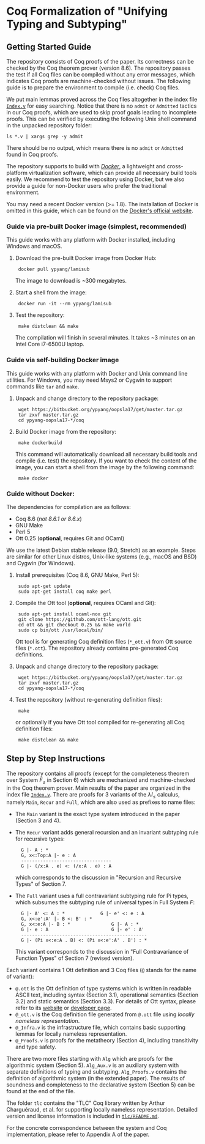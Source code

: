 # Coq Formalization of "Unifying Typing and Subtyping"

## Getting Started Guide

The repository consists of Coq proofs of the paper. Its correctness can
be checked by the Coq theorem prover (version 8.6). The repository
passes the test if all Coq files can be compiled without any error
messages, which indicates Coq proofs are machine-checked without
issues. The following guide is to prepare the environment to compile
(i.e. check) Coq files.

We put main lemmas proved across the Coq files altogether in the index
file [`Index.v`](Index.v) for easy searching. Notice that there is no `admit`
or `Admitted` tactics in our Coq proofs, which are used to skip proof
goals leading to incomplete proofs. This can be verified by executing
the following Unix shell command in the unpacked repository folder:

    ls *.v | xargs grep -y admit

There should be no output, which means there is no `admit` or
`Admitted` found in Coq proofs.

The repository supports to build
with [*Docker*](https://www.docker.com/), a lightweight and
cross-platform virtualization software, which can provide all
necessary build tools easily. We recommend to test the repository using
Docker, but we also provide a guide for non-Docker users who prefer
the traditional environment.

You may need a recent Docker version (>= 1.8). The installation of
Docker is omitted in this guide, which can be found on the [Docker's
official website](https://www.docker.com/community-edition#/download).

### Guide via pre-built Docker image (simplest, recommended)

This guide works with any platform with Docker installed, including
Windows and macOS.

1. Download the pre-built Docker image from Docker Hub:

        docker pull ypyang/lamisub

    The image to download is ~300 megabytes.

2. Start a shell from the image:

        docker run -it --rm ypyang/lamisub

3. Test the repository:

        make distclean && make
    
    The compilation will finish in several minutes. It takes ~3
    minutes on an Intel Core i7-6500U laptop.

### Guide via self-building Docker image

This guide works with any platform with Docker and Unix command line
utilities. For Windows, you may need Msys2 or Cygwin to support
commands like `tar` and `make`.

1. Unpack and change directory to the repository package:

        wget https://bitbucket.org/ypyang/oopsla17/get/master.tar.gz
        tar zxvf master.tar.gz
        cd ypyang-oopsla17-*/coq

2. Build Docker image from the repository:

        make dockerbuild

    This command will automatically download all necessary build tools
    and compile (i.e. test) the repository. If you want to check the
    content of the image, you can start a shell from the image by the
    following command:

        make docker


### Guide without Docker:

The dependencies for compilation are as follows:

- Coq 8.6 (*not 8.6.1 or 8.6.x*)
- GNU Make
- Perl 5
- Ott 0.25 (**optional**, requires Git and OCaml)

We use the latest Debian stable release (9.0, Stretch) as an
example. Steps are similar for other Linux distros, Unix-like systems
(e.g., macOS and BSD) and Cygwin (for Windows).

1. Install prerequisites (Coq 8.6, GNU Make, Perl 5):

        sudo apt-get update
        sudo apt-get install coq make perl

2. Compile the Ott tool (**optional**, requires OCaml and Git):

        sudo apt-get install ocaml-nox git
        git clone https://github.com/ott-lang/ott.git
        cd ott && git checkout 0.25 && make world
        sudo cp bin/ott /usr/local/bin/

    Ott tool is for generating Coq definition files (`*_ott.v`) from
    Ott source files (`*.ott`). The repository already contains
    pre-generated Coq definitions.

3. Unpack and change directory to the repository package:

        wget https://bitbucket.org/ypyang/oopsla17/get/master.tar.gz
        tar zxvf master.tar.gz
        cd ypyang-oopsla17-*/coq

4. Test the repository (without re-generating definition files):

        make

    or optionally if you have Ott tool compiled for re-generating all
    Coq definition files:

        make distclean && make


## Step by Step Instructions

The repository contains all proofs (except for the completeness theorem
over System $F_\leq$ in Section 6) which are mechanized and
machine-checked in the Coq theorem prover. Main results of the paper
are organized in the index file [`Index.v`](Index.v). There are proofs for 3
variants of the $\lambda I_\leq$ calculus, namely `Main`, `Recur` and
`Full`, which are also used as prefixes to name files:

- The `Main` variant is the exact type system introduced in the paper
  (Section 3 and 4).
- The `Recur` variant adds general recursion and an invariant
  subtyping rule for recursive types:

        G |- A : *
        G, x<:Top:A |- e : A
        ---------------------------------
        G |- (/x:A . e) <: (/x:A . e) : A

    which corresponds to the discussion in "Recursion and Recursive
    Types" of Section 7.    
    
- The `Full` variant uses a full contravariant subtyping rule for Pi
  types, which subsumes the subtyping rule of universal types in Full
  System $F$:

        G |- A' <: A : *             G |- e' <: e : A
        G, x<:e':A' |- B <: B' : *
        G, x<:e:A |- B : *               G |- A : *
        G |- e : A                       G |- e' : A'
        ----------------------------------------------
        G |- (Pi x<:e:A . B) <: (Pi x<:e':A' . B') : *

    This variant corresponds to the discussion in "Full
    Contravariance of Function Types" of Section 7 (revised version).

Each variant contains 1 Ott definition and 3 Coq files (`@` stands for
the name of variant):

* `@.ott` is the Ott definition of type systems which is written in
  readable ASCII text, including syntax (Section 3.1), operational
  semantics (Section 3.2) and static semantics (Section 3.3). For
  details of Ott syntax, please refer to
  its [website](http://www.cl.cam.ac.uk/~pes20/ott/)
  or [developer page](https://github.com/ott-lang/ott).
* `@_ott.v` is the Coq definition file generated from `@.ott` file
  using *locally nameless representation*.
* `@_Infra.v` is the infrastructure file, which contains basic
  supporting lemmas for locally nameless representation.
* `@_Proofs.v` is proofs for the metatheory (Section 4), including
  transitivity and type safety.

There are two more files starting with `Alg` which are proofs for the
algorithmic system (Section 5). `Alg_Aux.v` is an auxiliary system
with separate definitions of typing and subtyping. `Alg_Proofs.v`
contains the definition of algorithmic system (in the extended paper). The
results of soundness and completeness to the declarative system
(Section 5) can be found at the end of the file.

The folder `tlc` contains the "TLC" Coq library written by Arthur
Charguéraud, et al. for supporting locally nameless
representation. Detailed version and license information is included
in [`tlc/README.md`](tlc/README.md).

For the concrete correspondence between the system and Coq
implementation, please refer to Appendix A of the paper.
